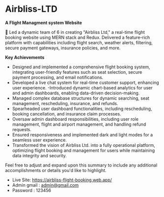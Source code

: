 # Airbliss-LTD
<strong>A Flight Managment system Website</strong>

🚀 Led a dynamic team of 6 in creating "Airbliss Ltd," a real-time flight booking website using MERN stack and Redux. Delivered a feature-rich platform with capabilities including flight search, weather alerts, filtering, secure payment gateways, insurance policies, and more.

<strong>Key Achievements</strong>

- Designed and implemented a comprehensive flight booking system, integrating user-friendly features such as seat selection, secure payment processing, and email notifications.
- Developed a live chat system for real-time customer support, enhancing user experience.
-Introduced dynamic chart-based analytics for user and admin dashboards, enabling data-driven decision-making.
- Managed complex database structures for dynamic searching, seat management, rescheduling, insurance, and refunds.
- Spearheaded user dashboard functionalities, including rescheduling, booking cancellation, and insurance claim processes.
- Oversaw admin dashboard responsibilities, including user role management, flight and airport management, and handling refund requests.
- Ensured responsiveness and implemented dark and light modes for a seamless user experience.
- Transformed the vision of Airbliss Ltd. into a fully operational platform, optimizing flight booking and management for users while maintaining data integrity and security.

Feel free to adjust and expand upon this summary to include any additional accomplishments or details you'd like to highlight.

- Live Site: https://airbliss-flight-booking.web.app/
- Admin gmail : admin@gmail.com
- Password : 123456
